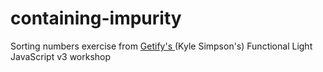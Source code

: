 # containing-impurity
Sorting numbers exercise from [Getify's ](https://github.com/getify "Getify's") (Kyle Simpson's) Functional Light JavaScript v3 workshop
